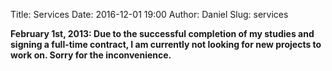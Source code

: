 Title: Services
Date: 2016-12-01 19:00
Author: Daniel
Slug: services

**February 1st, 2013:
Due to the successful completion of my studies and signing a full-time contract,
I am currently not looking for new projects to work on.
Sorry for the inconvenience.**
